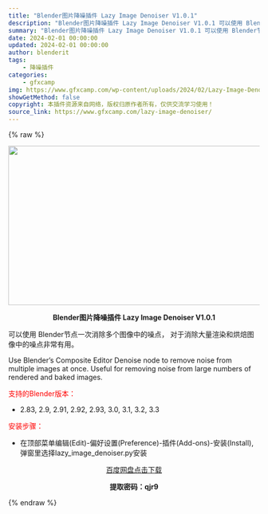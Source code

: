 ```yaml
---
title: "Blender图片降噪插件 Lazy Image Denoiser V1.0.1"
description: "Blender图片降噪插件 Lazy Image Denoiser V1.0.1 可以使用 Blender节点一次消除多个图像中的噪点， 对于消除大量渲染和烘焙图像中的噪点非常有用。 Use Blen..."
summary: "Blender图片降噪插件 Lazy Image Denoiser V1.0.1 可以使用 Blender节点一次消除多个图像中的噪点， 对于消除大量渲染和烘焙图像中的噪点非常有用。 Use Blen..."
date: 2024-02-01 00:00:00
updated: 2024-02-01 00:00:00
author: blenderit
tags: 
    - 降噪插件
categories:
    - gfxcamp
img: https://www.gfxcamp.com/wp-content/uploads/2024/02/Lazy-Image-Denoiser.jpg
showGetMethod: false
copyright: 本插件资源来自网络，版权归原作者所有，仅供交流学习使用！
source_link: https://www.gfxcamp.com/lazy-image-denoiser/
---
```


{% raw %}
<div><p><img decoding="async" class="aligncenter size-full wp-image-118300" src="https://www.gfxcamp.com/wp-content/uploads/2024/02/Lazy-Image-Denoiser.jpg" data-src="https://www.gfxcamp.com/wp-content/uploads/2024/02/Lazy-Image-Denoiser.jpg" alt="" width="640" height="320" data-srcset="https://www.gfxcamp.com/wp-content/uploads/2024/02/Lazy-Image-Denoiser.jpg 640w, https://www.gfxcamp.com/wp-content/uploads/2024/02/Lazy-Image-Denoiser-150x75.jpg 150w" data-sizes="(max-width: 640px) 100vw, 640px"></p><p style="text-align: center;"><strong>Blender图片降噪插件 Lazy Image Denoiser V1.0.1</strong></p><p>可以使用 Blender节点一次消除多个图像中的噪点， 对于消除大量渲染和烘焙图像中的噪点非常有用。</p><p>Use Blender’s Composite Editor Denoise node to remove noise from multiple images at once. Useful for removing noise from large numbers of rendered and baked images.</p><p style="text-align: left;"><span style="color: #ff0000;">支持的Blender版本：</span></p><ul>
<li style="text-align: left;">2.83, 2.9, 2.91, 2.92, 2.93, 3.0, 3.1, 3.2, 3.3</li>
</ul><p style="text-align: left;"><span style="color: #ff0000;">安装步骤：</span></p><ul>
<li>在顶部菜单编辑(Edit)-偏好设置(Preference)-插件(Add-ons)-安装(Install),弹窗里选择lazy_image_denoiser.py安装</li>
</ul><p style="text-align: center;"><a class="maxbutton-3 maxbutton maxbutton-baidu" target="_blank" rel="noopener" href="https://pan.baidu.com/s/1ioFB1hrCOnBYifSbXQVfjQ?pwd=qjr9"><span class="mb-text">百度网盘点击下载</span></a></p><p style="text-align: center;"><strong>提取密码：qjr9</strong></p></div>
<div style="display: none">gfxcamp</div>
{% endraw %}